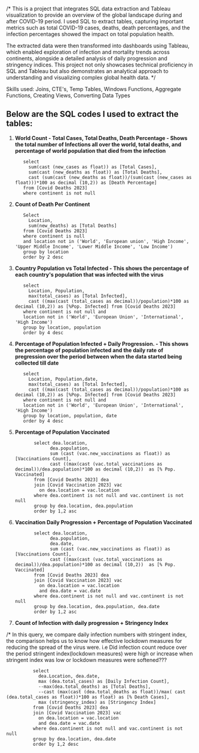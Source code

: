 /* This is a project that integrates SQL data extraction and Tableau visualization to provide an overview of the global landscape during and after COVID-19 period. I used SQL to extract tables, capturing important metrics such as total COVID-19 cases, deaths, death percentages, and the infection percentages showed the impact on total population health. 

The extracted data were then transformed into dashboards using Tableau, which enabled exploration of infection and mortality trends across continents, alongside a detailed analysis of daily progression and stringency indices. This project not only showcases technical proficiency in SQL and Tableau but also demonstrates an analytical approach to understanding and visualizing complex global health data.
*/

Skills used: Joins, CTE's, Temp Tables, Windows Functions, Aggregate Functions, Creating Views, Converting Data Types

Below are the SQL codes I used to extract the tables:
---------------------------------------------------------------------------------------------------------------------------------------
1. **World Count - Total Cases, Total Deaths, Death Percentage - Shows the total number of Infections all over the world, total deaths, and percentage of world population that died from the infection**

          select 
          	sum(cast (new_cases as float)) as [Total Cases],
          	sum(cast (new_deaths as float)) as [Total Deaths],
          	cast (sum(cast (new_deaths as float))/(sum(cast (new_cases as float)))*100 as decimal (10,2)) as [Death Percentage]
          from [Covid Deaths 2023]
          where continent is not null
   
2. **Count of Death Per Continent**

          Select
          	Location, 
          	sum(new_deaths) as [Total Deaths]
          from [Covid Deaths 2023]
          where continent is null 
          and location not in ('World', 'European union', 'High Income', 'Upper Middle Income', 'Lower Middle Income', 'Low Income')
          group by location
          order by 2 desc
   
3. **Country Population vs Total Infected - This shows the percentage of each country's population that was infected with the virus**

          select
          	Location, Population,
          	max(total_cases) as [Total Infected], 
          	cast ((max(cast (total_cases as decimal))/population)*100 as decimal (10,2)) as [%Pop. Infected] from [Covid Deaths 2023]
          where continent is not null and
          location not in ('World', 'European Union', 'International', 'High Income')
          group by location, population
          order by 4 desc
   
4. **Percentage of Population Infected + Daily Progression. - This shows the percentage of population infected and the daily rate of pregression over the period between when the data started being collected till date**

          select
          	Location, Population,date,
          	max(total_cases) as [Total Infected], 
          	cast ((max(cast (total_cases as decimal))/population)*100 as decimal (10,2)) as [%Pop. Infected] from [Covid Deaths 2023]
          where continent is not null and
          location not in ('World', 'European Union', 'International', 'High Income')
          group by location, population, date
          order by 4 desc
   
6. **Percentage of Population Vaccinated**

              select dea.location,
              		dea.population,
              		sum (cast (vac.new_vaccinations as float)) as [Vaccinations Count],
              		cast ((max(cast (vac.total_vaccinations as decimal))/dea.population)*100 as decimal (10,2))  as [% Pop. Vaccinated]
              from [Covid Deaths 2023] dea
              join [Covid Vaccination 2023] vac
              	on dea.location = vac.location
              where dea.continent is not null and vac.continent is not null
              group by dea.location, dea.population
              order by 1,2 asc
   
7. **Vaccination Daily Progression + Percentage of Population Vaccinated**

              select dea.location,
              		dea.population,
              		dea.date,
              		sum (cast (vac.new_vaccinations as float)) as [Vaccinations Count],
              		cast ((max(cast (vac.total_vaccinations as decimal))/dea.population)*100 as decimal (10,2))  as [% Pop. Vaccinated]
              from [Covid Deaths 2023] dea
              join [Covid Vaccination 2023] vac
              	on dea.location = vac.location
              	and dea.date = vac.date
              where dea.continent is not null and vac.continent is not null
              group by dea.location, dea.population, dea.date
              order by 1,2 asc
8. **Count of Infection with daily progression + Stringency Index**

/* In this query, we compare daily infection numbers with stringent index, the comparison helps us to know how effective lockdown measures for reducing the spread of the virus were. i.e Did infection count reduce over the period stringent index(lockdown measures) were high or increase when stringent index was low or lockdown measures were softened???

              select
              	dea.Location, dea.date,
              	max (dea.total_cases) as [Daily Infection Count],
              	--max(dea.total_deaths) as [Total Deaths],
              	--cast (max(cast (dea.total_deaths as float))/max( cast (dea.total_cases as float))*100 as float) as [% Death Cases],
              	max (stringency_index) as [Stringency Index]
              from [Covid Deaths 2023] dea
              join [Covid Vaccination 2023] vac
              	on dea.location = vac.location
              	and dea.date = vac.date
              where dea.continent is not null and vac.continent is not null
              group by dea.location, dea.date
              order by 1,2 desc

